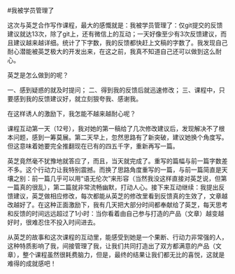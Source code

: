 #我被学员管理了

这次与英芝合作写作课程，最大的感慨就是：我被学员管理了：仅git提交的反馈建议就达13次，除了git上，还有微信上的互动；一天好像至少有3次反馈建议，而且建议越来越详细。统计了下字数，我的反馈都快赶上文稿的字数了。我发现自己耐心潜能被英芝极大的开发出来，在这之前，我真不知道自己还可以做到这么耐心。

英芝是怎么做到的呢？

一、感到疑惑的就及时提问；
二、得到我的反馈后就迅速修改；
三、课程中，只要感到我的反馈建议好，就立刻狠夸我、感谢我。

在这样诱人的激励下，我怎能不越来越耐心呢？

课程互动第一天（12号），我对她的第一稿给了几次修改建议后，发现解决不了根本问题，感到一筹莫展。第二天早上，忽然思路有了新突破，建议她换个角度写。但这意味着她要完全推翻现在已有的四五千字，重新再写一篇。

英芝竟然毫不犹豫地就答应了，而且，当天就完成了。重写的篇幅与前一篇字数差不多。这个行动力让我特别震撼。而换了思路角度重写的一篇，与前一篇简直是天壤之别：前一篇几乎可以用“语无伦次”来形容（当然我没这样直接对英芝说，但第一篇真的很乱），第二篇就非常流畅幽默，打动人心。接下来互动继续：我提出反馈建议，英芝做相应修改，每次都能从英芝的修改里看到反馈真的生效了，文章越改越好了。在这种正面激励下，我有几天把大部分时间都奉献给了英芝，每天思考和反馈的时间远远超过了1小时：当你看着由自己参与打造的产品（文章）越变越好时，很难忍住不投入时间进去。

从英芝的故事和这次课程的互动里，能感受到她是一个果断、行动力非常强的人，这种特质影响了我，间接管理了我，让我们共同打造出了双方都满意的产品（文章），整个课程虽然很耗费脑力，但是，最终的结果让我们都无比的喜悦，这就是难得的成就感吧！
